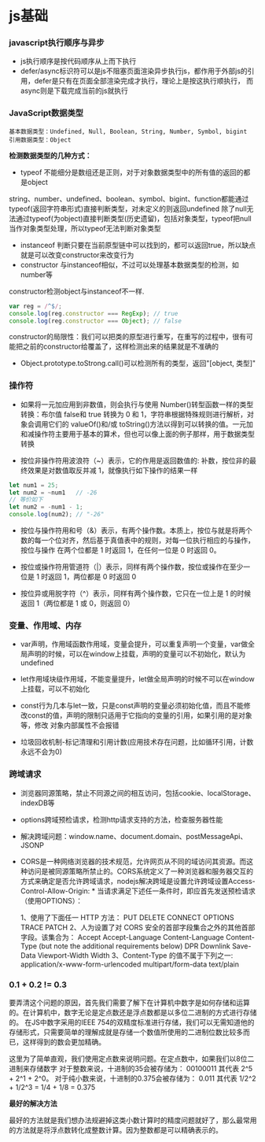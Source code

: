 # js基础

### javascript执行顺序与异步
* js执行顺序是按代码顺序从上而下执行
* defer/async标识符可以是js不阻塞页面渲染异步执行js，都作用于外部js的引用，defer是只有在页面全部渲染完成才执行，理论上是按这执行顺执行，
  而async则是下载完成当前的js就执行

### JavaScript数据类型

    基本数据类型：Undefined, Null, Boolean, String, Number, Symbol, bigint
    引用数据类型：Object

**检测数据类型的几种方式：**

- typeof 不能细分是数组还是正则，对于对象数据类型中的所有值的返回的都是object

string、number、undefined、boolean、symbol、bigint、function都能通过typeof(返回字符串形式)直接判断类型，对未定义的则返回undefined
除了null无法通过typeof(为object)直接判断类型(历史遗留)，包括对象类型，typeof把null当作对象类型处理，所以typeof无法判断对象类型

- instanceof  判断只要在当前原型链中可以找到的，都可以返回true，所以缺点就是可以改变constructor来改变行为
- constructor  与instanceof相似，不过可以处理基本数据类型的检测，如number等

constructor检测object与instanceof不一样.

``` js
var reg = /^$/;
console.log(reg.constructor === RegExp); // true
console.log(reg.constructor === Object); // false
```
constructor的局限性：我们可以把类的原型进行重写，在重写的过程中，很有可能把之前的constructor给覆盖了，这样检测出来的结果就是不准确的

- Object.prototype.toStrong.call()可以检测所有的类型，返回"[object, 类型]"

### 操作符
* 如果将一元加应用到非数值，则会执行与使用 Number()转型函数一样的类型转换：布尔值 false和 true 转换为 0 和 1，字符串根据特殊规则进行解析，对象会调用它们的 valueOf()和/或 toString()方法以得到可以转换的值。一元加和减操作符主要用于基本的算术，但也可以像上面的例子那样，用于数据类型转换

* 按位非操作符用波浪符（~）表示，它的作用是返回数值的: 补数，按位非的最终效果是对数值取反并减 1，就像执行如下操作的结果一样
```js
let num1 = 25;
let num2 = ~num1   // -26
// 等价如下
let num2 = -num1 - 1;
console.log(num2); // "-26"
```

* 按位与操作符用和号（&）表示，有两个操作数。本质上，按位与就是将两个数的每一个位对齐，然后基于真值表中的规则，对每一位执行相应的与操作，按位与操作 在两个位都是 1 时返回 1，在任何一位是 0 时返回 0。

* 按位或操作符用管道符（|）表示，同样有两个操作数，按位或操作在至少一位是 1 时返回 1，两位都是 0 时返回 0

* 按位异或用脱字符（^）表示，同样有两个操作数，它只在一位上是 1 的时候返回 1（两位都是 1 或 0，则返回 0）


### 变量、作用域、内存

* var声明，作用域函数作用域，变量会提升，可以重复声明一个变量，var做全局声明的时候，可以在window上挂载，声明的变量可以不初始化，默认为undefined
* let作用域块级作用域，不能变量提升，let做全局声明的时候不可以在window上挂载，可以不初始化
* const行为几本与let一致，只是const声明的变量必须初始化值，而且不能修改const的值，声明的限制只适用于它指向的变量的引用，如果引用的是对象等，修改
  对象内部属性不会报错

* 垃圾回收机制-标记清理和引用计数(应用技术存在问题，比如循环引用，计数永远不会为0)


### 跨域请求
* 浏览器同源策略，禁止不同源之间的相互访问，包括cookie、localStorage、indexDB等
* options跨域预检请求，检测http请求支持的方法，检查服务器性能
* 解决跨域问题：window.name、document.domain、postMessageApi、JSONP
* CORS是一种网络浏览器的技术规范，允许网页从不同的域访问其资源。而这种访问是被同源策略所禁止的。CORS系统定义了一种浏览器和服务器交互的方式来确定是否允许跨域请求，nodejs解决跨域是设置允许跨域设置Access-Control-Allow-Origin: *
当请求满足下述任一条件时，即应首先发送预检请求（使用OPTIONS）：

    1、使用了下面任一 HTTP 方法：
    PUT
    DELETE
    CONNECT
    OPTIONS
    TRACE
    PATCH
    2、人为设置了对 CORS 安全的首部字段集合之外的其他首部字段。该集合为：
    Accept
    Accept-Language
    Content-Language
    Content-Type (but note the additional requirements below)
    DPR
    Downlink
    Save-Data
    Viewport-Width
    Width
    3、Content-Type 的值不属于下列之一:
    application/x-www-form-urlencoded
    multipart/form-data
    text/plain

### 0.1 + 0.2 != 0.3

要弄清这个问题的原因，首先我们需要了解下在计算机中数字是如何存储和运算的。在计算机中，数字无论是定点数还是浮点数都是以多位二进制的方式进行存储的。
在JS中数字采用的IEEE 754的双精度标准进行存储，我们可以无需知道他的存储形式，只需要简单的理解成就是存储一个数值所使用的二进制位数比较多而已，这样得到的数会更加精确。

这里为了简单直观，我们使用定点数来说明问题。在定点数中，如果我们以8位二进制来存储数字
对于整数来说，十进制的35会被存储为： 00100011 其代表 2^5 + 2^1 + 2^0。
对于纯小数来说，十进制的0.375会被存储为： 0.011 其代表 1/2^2 + 1/2^3 = 1/4 + 1/8 = 0.375

**最好的解决方法**

最好的方法就是我们想办法规避掉这类小数计算时的精度问题就好了，那么最常用的方法就是将浮点数转化成整数计算。因为整数都是可以精确表示的。




